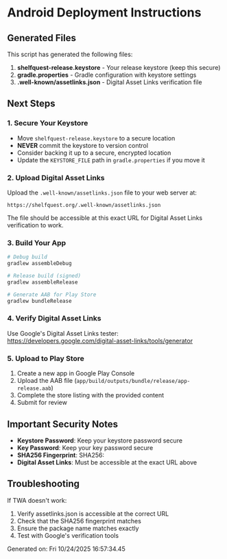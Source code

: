 # Android Deployment Instructions

## Generated Files

This script has generated the following files:

1. **shelfquest-release.keystore** - Your release keystore (keep this secure)
2. **gradle.properties** - Gradle configuration with keystore settings
3. **.well-known/assetlinks.json** - Digital Asset Links verification file

## Next Steps

### 1. Secure Your Keystore
- Move `shelfquest-release.keystore` to a secure location
- **NEVER** commit the keystore to version control
- Consider backing it up to a secure, encrypted location
- Update the `KEYSTORE_FILE` path in `gradle.properties` if you move it

### 2. Upload Digital Asset Links
Upload the `.well-known/assetlinks.json` file to your web server at:
```
https://shelfquest.org/.well-known/assetlinks.json
```

The file should be accessible at this exact URL for Digital Asset Links verification to work.

### 3. Build Your App
```bash
# Debug build
gradlew assembleDebug

# Release build (signed)
gradlew assembleRelease

# Generate AAB for Play Store
gradlew bundleRelease
```

### 4. Verify Digital Asset Links
Use Google's Digital Asset Links tester:
https://developers.google.com/digital-asset-links/tools/generator

### 5. Upload to Play Store
1. Create a new app in Google Play Console
2. Upload the AAB file (`app/build/outputs/bundle/release/app-release.aab`)
3. Complete the store listing with the provided content
4. Submit for review

## Important Security Notes

- **Keystore Password**: Keep your keystore password secure
- **Key Password**: Keep your key password secure
- **SHA256 Fingerprint**: SHA256:
- **Digital Asset Links**: Must be accessible at the exact URL above

## Troubleshooting

If TWA doesn't work:
1. Verify assetlinks.json is accessible at the correct URL
2. Check that the SHA256 fingerprint matches
3. Ensure the package name matches exactly
4. Test with Google's verification tools

Generated on: Fri 10/24/2025 16:57:34.45
